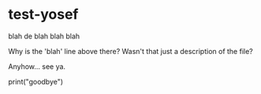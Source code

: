 # test-yosef
blah de blah blah blah

Why is the 'blah' line above there? Wasn't that just a description of the file?

Anyhow... see ya.

print("goodbye")
